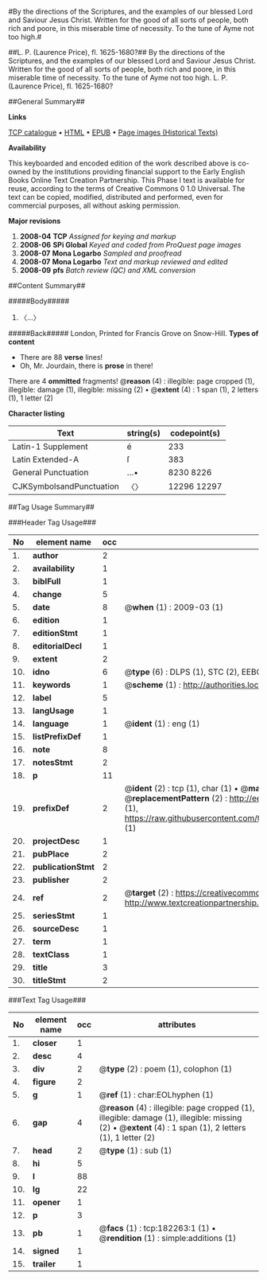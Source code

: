 #By the directions of the Scriptures, and the examples of our blessed Lord and Saviour Jesus Christ. Written for the good of all sorts of people, both rich and poore, in this miserable time of necessity. To the tune of Ayme not too high.#

##L. P. (Laurence Price), fl. 1625-1680?##
By the directions of the Scriptures, and the examples of our blessed Lord and Saviour Jesus Christ. Written for the good of all sorts of people, both rich and poore, in this miserable time of necessity. To the tune of Ayme not too high.
L. P. (Laurence Price), fl. 1625-1680?

##General Summary##

**Links**

[TCP catalogue](http://www.ota.ox.ac.uk/tcp/)  • 
[HTML](http://tei.it.ox.ac.uk/tcp/Texts-HTML/free/B04/B04809.html)  • 
[EPUB](http://tei.it.ox.ac.uk/tcp/Texts-EPUB/free/B04/B04809.epub) • 
[Page images (Historical Texts)](https://data.historicaltexts.jisc.ac.uk/view?pubId=eebo-99887530e&pageId=eebo-99887530e-182263-1)

**Availability**

This keyboarded and encoded edition of the
	       work described above is co-owned by the institutions
	       providing financial support to the Early English Books
	       Online Text Creation Partnership. This Phase I text is
	       available for reuse, according to the terms of Creative
	       Commons 0 1.0 Universal. The text can be copied,
	       modified, distributed and performed, even for
	       commercial purposes, all without asking permission.

**Major revisions**

1. __2008-04__ __TCP__ *Assigned for keying and markup*
1. __2008-06__ __SPi Global__ *Keyed and coded from ProQuest page images*
1. __2008-07__ __Mona Logarbo__ *Sampled and proofread*
1. __2008-07__ __Mona Logarbo__ *Text and markup reviewed and edited*
1. __2008-09__ __pfs__ *Batch review (QC) and XML conversion*

##Content Summary##

#####Body#####

1. 〈…〉

#####Back#####
London, Printed for Francis Grove on Snow-Hill.
**Types of content**

  * There are 88 **verse** lines!
  * Oh, Mr. Jourdain, there is **prose** in there!

There are 4 **ommitted** fragments! 
 @__reason__ (4) : illegible: page cropped (1), illegible: damage (1), illegible: missing (2)  •  @__extent__ (4) : 1 span (1), 2 letters (1), 1 letter (2)

**Character listing**


|Text|string(s)|codepoint(s)|
|---|---|---|
|Latin-1 Supplement|é|233|
|Latin Extended-A|ſ|383|
|General Punctuation|…•|8230 8226|
|CJKSymbolsandPunctuation|〈〉|12296 12297|

##Tag Usage Summary##

###Header Tag Usage###

|No|element name|occ|attributes|
|---|---|---|---|
|1.|__author__|2||
|2.|__availability__|1||
|3.|__biblFull__|1||
|4.|__change__|5||
|5.|__date__|8| @__when__ (1) : 2009-03 (1)|
|6.|__edition__|1||
|7.|__editionStmt__|1||
|8.|__editorialDecl__|1||
|9.|__extent__|2||
|10.|__idno__|6| @__type__ (6) : DLPS (1), STC (2), EEBO-CITATION (1), PROQUEST (1), VID (1)|
|11.|__keywords__|1| @__scheme__ (1) : http://authorities.loc.gov/ (1)|
|12.|__label__|5||
|13.|__langUsage__|1||
|14.|__language__|1| @__ident__ (1) : eng (1)|
|15.|__listPrefixDef__|1||
|16.|__note__|8||
|17.|__notesStmt__|2||
|18.|__p__|11||
|19.|__prefixDef__|2| @__ident__ (2) : tcp (1), char (1)  •  @__matchPattern__ (2) : ([0-9\-]+):([0-9IVX]+) (1), (.+) (1)  •  @__replacementPattern__ (2) : http://eebo.chadwyck.com/downloadtiff?vid=$1&page=$2 (1), https://raw.githubusercontent.com/textcreationpartnership/Texts/master/tcpchars.xml#$1 (1)|
|20.|__projectDesc__|1||
|21.|__pubPlace__|2||
|22.|__publicationStmt__|2||
|23.|__publisher__|2||
|24.|__ref__|2| @__target__ (2) : https://creativecommons.org/publicdomain/zero/1.0/ (1), http://www.textcreationpartnership.org/docs/. (1)|
|25.|__seriesStmt__|1||
|26.|__sourceDesc__|1||
|27.|__term__|1||
|28.|__textClass__|1||
|29.|__title__|3||
|30.|__titleStmt__|2||


###Text Tag Usage###

|No|element name|occ|attributes|
|---|---|---|---|
|1.|__closer__|1||
|2.|__desc__|4||
|3.|__div__|2| @__type__ (2) : poem (1), colophon (1)|
|4.|__figure__|2||
|5.|__g__|1| @__ref__ (1) : char:EOLhyphen (1)|
|6.|__gap__|4| @__reason__ (4) : illegible: page cropped (1), illegible: damage (1), illegible: missing (2)  •  @__extent__ (4) : 1 span (1), 2 letters (1), 1 letter (2)|
|7.|__head__|2| @__type__ (1) : sub (1)|
|8.|__hi__|5||
|9.|__l__|88||
|10.|__lg__|22||
|11.|__opener__|1||
|12.|__p__|3||
|13.|__pb__|1| @__facs__ (1) : tcp:182263:1 (1)  •  @__rendition__ (1) : simple:additions (1)|
|14.|__signed__|1||
|15.|__trailer__|1||
